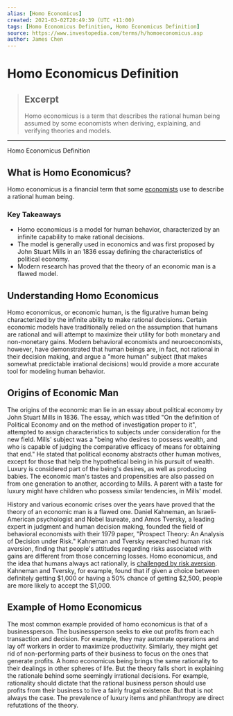 ```yaml
---
alias: [Homo Economicus]
created: 2021-03-02T20:49:39 (UTC +11:00)
tags: [Homo Economicus Definition, Homo Economicus Definition]
source: https://www.investopedia.com/terms/h/homoeconomicus.asp
author: James Chen
---
```


# Homo Economicus Definition

> ## Excerpt
> Homo economicus is a term that describes the rational human being assumed by some economists when deriving, explaining, and verifying theories and models.

---

Homo Economicus Definition
## What is Homo Economicus?

Homo economicus is a financial term that some [economists](https://www.investopedia.com/terms/e/economist.asp) use to describe a rational human being. 

### Key Takeaways

-   Homo economicus is a model for human behavior, characterized by an infinite capability to make rational decisions.
-   The model is generally used in economics and was first proposed by John Stuart Mills in an 1836 essay defining the characteristics of political economy.
-   Modern research has proved that the theory of an economic man is a flawed model.

## Understanding Homo Economicus

Homo economicus, or economic human, is the figurative human being characterized by the infinite ability to make rational decisions. Certain economic models have traditionally relied on the assumption that humans are rational and will attempt to maximize their utility for both monetary and non-monetary gains. Modern behavioral economists and neuroeconomists, however, have demonstrated that human beings are, in fact, not rational in their decision making, and argue a "more human" subject (that makes somewhat predictable irrational decisions) would provide a more accurate tool for modeling human behavior.

## Origins of Economic Man

The origins of the economic man lie in an essay about political economy by John Stuart Mills in 1836. The essay, which was titled "On the definition of Political Economy and on the method of investigation proper to it", attempted to assign characteristics to subjects under consideration for the new field. Mills' subject was a "being who desires to possess wealth, and who is capable of judging the comparative efficacy of means for obtaining that end." He stated that political economy abstracts other human motives, except for those that help the hypothetical being in his pursuit of wealth. Luxury is considered part of the being's desires, as well as producing babies. The economic man's tastes and propensities are also passed on from one generation to another, according to Mills. A parent with a taste for luxury might have children who possess similar tendencies, in Mills' model.

History and various economic crises over the years have proved that the theory of an economic man is a flawed one. Daniel Kahneman, an Israeli-American psychologist and Nobel laureate, and Amos Tversky, a leading expert in judgment and human decision making, founded the field of behavioral economists with their 1979 paper, "Prospect Theory: An Analysis of Decision under Risk." Kahneman and Tversky researched human risk aversion, finding that people's attitudes regarding risks associated with gains are different from those concerning losses. Homo economicus, and the idea that humans always act rationally, is [challenged by risk aversion](https://www.investopedia.com/video/play/risk-averse/). Kahneman and Tversky, for example, found that if given a choice between definitely getting $1,000 or having a 50% chance of getting $2,500, people are more likely to accept the $1,000.

## Example of Homo Economicus

The most common example provided of homo economicus is that of a businessperson. The businessperson seeks to eke out profits from each transaction and decision. For example, they may automate operations and lay off workers in order to maximize productivity. Similarly, they might get rid of non-performing parts of their business to focus on the ones that generate profits. A homo economicus being brings the same rationality to their dealings in other spheres of life. But the theory falls short in explaining the rationale behind some seemingly irrational decisions. For example, rationality should dictate that the rational business person should use profits from their business to live a fairly frugal existence. But that is not always the case. The prevalence of luxury items and philanthropy are direct refutations of the theory.
